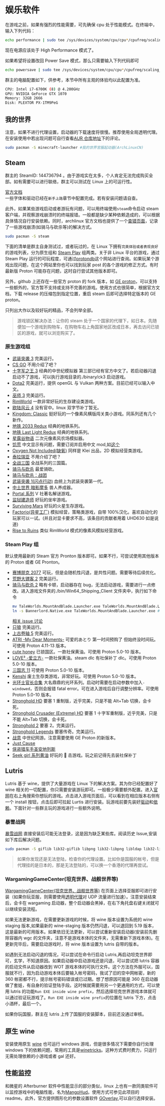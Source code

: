 # 娱乐软件

在游戏之前，如果有强烈的性能需要，可先确保 cpu 处于性能模式。在终端中，输入下列代码：

```bash
echo performance | sudo tee /sys/devices/system/cpu/cpu*/cpufreq/scaling_governor
```

现在电源应该处于 High Performance 模式了。

如果希望将设置改回 Power Save 模式，那么只需要输入下列代码即可

```bash
echo powersave | sudo tee /sys/devices/system/cpu/cpu*/cpufreq/scaling_governor
```

群主的电脑配置如下，供参考，本节中所有主观的体验均以此配置为准。

```bash
CPU: Intel i7-6700K (8) @ 4.200GHz
GPU: NVIDIA GeForce GTX 1070
Memory: 32GB 2666
Disk: PLEXTOR PX-1TM9PeG
```

## 我的世界

注意，如果不进行代理设置，启动器的下载速度将很慢。推荐使用全局透明代理。在安装使用中若出现问题可自行查看[AUR 仓库地址](https://aur.archlinux.org/packages/minecraft-launcher)下的评论。

```bash
sudo pacman -S minecraft-launcher #我的世界官服起动器(ArchLinuxCN)
```

## Steam

群主的 SteamID: 144736794 。由于游戏实在太多，个人肯定无法完成购买全部。如有需要可以进行联络，群主可以测试在 Linux 上的可运行性。

[官方文档](https://wiki.archlinux.org/index.php/Steam)  
一些字体和驱动已经在`新手上路`章节中配置完成。若有安装问题请自查。

此外，如果某些游戏启动或者游玩有问题，可以用终端使用`steam`命令启动 steam 客户端，并观察游戏崩溃时的终端报错。一般都是缺少某种依赖造成的，可以根据具体情况自行安装依赖。同时，archlinux 官方文档也提供了一个[查错页面](https://wiki.archlinux.org/index.php/Steam/Game-specific_troubleshooting)，记录了一些游戏崩溃(如骑马与砍杀等)的解决方式。

```bash
sudo pacman -S steam
```

下面的清单是群主自身测试过，或者玩过的，在 Linux 下拥有`完美体验或者表现良好`的游戏列表，分为原生组和 [Steam Play](https://wiki.archlinux.org/index.php/Steam#Proton_Steam-Play) 组两类。关于非 Linux 平台的游戏，通过 Steam Play 运行的可玩程度，可通过[protondb](https://www.protondb.com/)这个网站进行查询。如果玩某个游戏出现问题，在这个网站里你也可以找到玩家 post 的各个游戏的修正方式。有时最新版 Proton 可能存在问题，这时自行尝试其他版本即可。

另外，github 上还存在一些官方 proton 的 fork 版本，如 [GE proton](https://github.com/GloriousEggroll/proton-ge-custom)，可以支持一些额外的，官方暂不支持或支持不完善的游戏。使用方式也很简单，根据官方文档，下载 release 的压缩包到指定位置，重启 steam 后即可选择特定版本的 GE proton。

只列出大作以及较好玩的精品，不会列举全部。

> 游戏锁区解决办法：让你的 steam 处于一个国家的代理下，如日本。先随便加一个游戏到购物车，在购物车右上角国家地区改成日本，再去访问已锁区的游戏，就可以浏览购买了。

### 原生游戏组

- [武装突袭 3](https://store.steampowered.com/app/107410/Arma_3/) 完美运行。
- [CS GO](https://store.steampowered.com/app/730/CounterStrike_Global_Offensive/) 不用介绍了吧？
- [十字军之王 3](https://store.steampowered.com/app/1158310/Crusader_Kings_III/) 经典的中世纪模拟器 第三部已经有官方中文了。若启动器闪退启动不了游戏，可以执行游戏目录的./binary/ck3 启动游戏。
- [Dota2](https://store.steampowered.com/app/570/Dota_2/) 完美运行，提供 openGL 与 Vulkan 两种方案。目前已经可以输入中文。
- [巫师 3](https://store.steampowered.com/app/292030/_3/) 完美运行。
- [RimWorld](https://store.steampowered.com/app/294100/RimWorld/) 一款非常好玩的生存建设类游戏。
- [欧陆风云 4](https://store.steampowered.com/app/236850/Europa_Universalis_IV/) 没有官中。linux 双字节补丁暂无。
- [Kingdom: Classic](https://store.steampowered.com/app/368230/Kingdom_Classic/) 挺好玩的一个像素风横版闯关类小游戏。同系列还有几个新作。
- [地铁 2033 Redux](https://store.steampowered.com/app/286690/Metro_2033_Redux/) 经典的地铁系列。
- [地铁 Last Light Redux](https://store.steampowered.com/app/287390/Metro_Last_Light_Redux/) 经典的地铁系列。
- [星露谷物语](https://store.steampowered.com/app/413150/Stardew_Valley/) 二次元像素风农场模拟器。
- [饥荒](https://store.steampowered.com/app/219740/Dont_Starve/) 中文显示有问题，需要订阅并启用中文 mod,如[这个](https://steamcommunity.com/sharedfiles/filedetails/?id=874857181&searchtext=%E4%B8%AD%E6%96%87)
- [Oxygen Not Included(缺氧)](https://store.steampowered.com/app/457140/Oxygen_Not_Included/) 同样是 Klei 出品，2D 模拟经营类游戏。
- [泰拉瑞亚](https://store.steampowered.com/app/105600/Terraria/) 不用介绍了吧？
- [全战三国](https://store.steampowered.com/app/779340/Total_War_THREE_KINGDOMS/) 全战系列的三国篇。
- [骑马与砍杀](https://store.steampowered.com/app/22100/Mount__Blade/) 最爱骑砍。
- [骑马与砍杀：战团](https://store.steampowered.com/app/48700/Mount__Blade_Warband/)
- [武装突袭 1(闪点行动)](https://store.steampowered.com/app/594550/Arma_Cold_War_Assault_MacLinux/) 血统上为武装突袭第一代。
- [中土世界 暗影摩多](https://store.steampowered.com/app/241930/Middleearth_Shadow_of_Mordor/) 兽人养成器。
- [Portal 系列](https://store.steampowered.com/app/400/Portal/) V 社著名解谜游戏。
- [监狱建造师](https://store.steampowered.com/app/233450/Prison_Architect/) 好玩的坐牢游戏。
- [Surviving Mars](https://store.steampowered.com/app/464920/Surviving_Mars/) 好玩的火星生存游戏。
- [Factorio(异星工厂)](https://store.steampowered.com/app/427520/Factorio/) 模拟经营，策略类游戏，自带 100%汉化。喜欢自动化的玩家可以一试。(并且对显卡要求不高，该条目的贡献者用着 UHD630 如是说道)
- [Rise to Ruins](https://store.steampowered.com/app/328080/Rise_to_Ruins/) 类似 RimWorld 模式的像素风模拟经营游戏。

### Steam Play 组

默认使用最新的 Steam 官方 Pronton 版本即可。如果不行，可尝试使用其他版本的 Proton 或者 GE Pronton。

- [赛博朋克 2077](https://store.steampowered.com/app/1091500/_2077/) 可玩，但是会随机性闪退，是共性问题。需要等待后续优化。
- [荒野大镖客 2](https://store.steampowered.com/app/1174180/Red_Dead_Redemption_2/) 完美运行。
- [骑马与砍杀 2](https://store.steampowered.com/app/261550/Mount__Blade_II_Bannerlord/) 略有卡顿，启动器存在 bug，无法启动游戏，需要进行一点修改。进入游戏文件夹的./bin/Win64_Shipping_Client 文件夹中，执行如下命令
  ```bash
  mv TaleWorlds.MountAndBlade.Launcher.exe TaleWorlds.MountAndBlade.Launcher.exe.bak #备份源文件
  ln -s Bannerlord.Native.exe TaleWorlds.MountAndBlade.Launcher.exe #通过符号链接让启动器直接指向Bannerlord.Native.exe
  ```
  [相关 issue 讨论](https://github.com/ValveSoftware/Proton/issues/3706)
- [只狼](https://store.steampowered.com/app/814380/Sekiro_Shadows_Die_Twice__GOTY_Edition/) 完美运行。
- [上古卷轴 5](https://store.steampowered.com/app/489830/The_Elder_Scrolls_V_Skyrim_Special_Edition/) 完美运行。
- [ATRI -My Dear Moments-](https://store.steampowered.com/app/1230140/ATRI_My_Dear_Moments/) 可爱的あとり 第一时间预购了 但始终没时间玩。 可使用 Proton 4.11-13 版本。
- [cute honey](https://store.steampowered.com/app/1347430/Cute_Honey/) 已锁国区。一款社保黄油。可使用 Proton 5.0-10 版本。
- [LOVE³ -爱立方-](https://store.steampowered.com/app/939600/LOVE/) 一款社保黄油。steam dlc 有社保补丁 dlc。可使用 Proton 5.0-10 版本。
- [三国志 11](https://store.steampowered.com/app/628070/Romance_of_the_Three_Kingdoms_XI_with_Power_Up_Kit/) 可使用 Proton 5.0-10 版本。
- [Kenshi](https://store.steampowered.com/app/233860/Kenshi/) 废土生存类游戏，非常好玩。可使用 Proton 5.0-10 版本。
- [光环士官长合集](https://store.steampowered.com/app/976730/Halo_The_Master_Chief_Collection/) 大名鼎鼎的光环系列。启动时需要在启动参数中加入`-windowed`，否则会报错 fatal error。可在进入游戏后自行调整分辨率。可使用 Proton 5.0-10 版本。
- [Stronghold HD](https://store.steampowered.com/app/40950/Stronghold_HD/) 要塞 1 重制版，近乎完美，只是不能 Alt+Tab 切换，会卡死。
- [Stronghold Crusader (Extreme) HD](https://store.steampowered.com/app/40970/Stronghold_Crusader_HD/) 要塞 1 十字军重制版，近乎完美，只是不能 Alt+Tab 切换，会卡死。
- [Stronghold 2](https://store.steampowered.com/app/40960/Stronghold_2_Steam_Edition/) 要塞 2。完美运行。
- [Stronghold Legends](https://store.steampowered.com/app/40980/Stronghold_Legends_Steam_Edition/) 要塞传奇。完美运行。
- [战意](https://store.steampowered.com/app/835570/_/) 中世纪网游。注意需要使用 GE Proton 的新版本。
- [Just Cause](https://store.steampowered.com/app/6880/Just_Cause/)
- [侠盗猎车手圣安地列斯](https://store.steampowered.com/app/12120/Grand_Theft_Auto_San_Andreas/)
- [Seek girl 系列黄油](https://store.steampowered.com/app/998930/Seek_Girl/) 好玩的 🐍 击游戏。玩之前记得先去装社保补丁

## Lutris

Lutris 基于 wine，提供了大量游戏在 Linux 下的解决方案。其为你已经配置好了 wine 相关的一切配置，你只需要安装游玩即可。一般极少需要额外配置。进入[官网](https://lutris.net/)在右上角搜索你想玩的游戏。点击进入游戏页面后，可以看到在相应版本右侧有一个 install 按钮，点击后即可拉起 Lurtis 进行安装。玩游戏前要先装好[驱动](https://github.com/lutris/docs/blob/master/InstallingDrivers.md)和[依赖](https://github.com/lutris/docs/blob/master/WineDependencies.md)。下面针对一些群主玩的游戏进行一些额外说明。

### 暴雪战网

[暴雪战网](https://lutris.net/games/battlenet/) 直接安装后可能无法登录，这是因为缺乏某些库。阅读历史 Issue,安装如下库后解决问题。

```bash
sudo pacman -S giflib lib32-giflib libpng lib32-libpng libldap lib32-libldap gnutls lib32-gnutls mpg123 lib32-mpg123 openal lib32-openal v4l-utils lib32-v4l-utils libpulse lib32-libpulse alsa-plugins lib32-alsa-plugins alsa-lib lib32-alsa-lib libjpeg-turbo lib32-libjpeg-turbo libxcomposite lib32-libxcomposite libxinerama lib32-libxinerama ncurses lib32-ncurses opencl-icd-loader lib32-opencl-icd-loader libxslt lib32-libxslt libva lib32-libva gtk3 lib32-gtk3 gst-plugins-base-libs lib32-gst-plugins-base-libs vulkan-icd-loader lib32-vulkan-icd-loader cups samba dosbox
```

> 如果你发现还是无法登陆，检查你的代理设置。比如你是国服的帐号，但是代理挂的是日本的，那是无法登陆的，可以换一个香港的代理再尝试。

### WargamingGameCenter(坦克世界、战舰世界等)

[WargamingGameCenter(坦克世界、战舰世界等)](https://lutris.net/games/wargaming-game-center/) 在页面上选择亚服即可进行安装（如果你玩亚服，则需要使用[透明代理](/advanced/transparentProxy)对 UDP 流量进行加速）。注意安装结束后，会卡在 wargaming 启动器，整个启动器会黑掉，在右下角托盘右键关闭就可以继续安装流程。

如果无法更新游戏，在需要更新游戏的时候，将 wine 版本设置为系统的 wine staging 版本,如果最新的 wine-staging 版本仍然闪退，可以退回到 5.19 版本，这是最新的可用版本。如果依旧无法更新，可以尝试重新安装启动器(安装前先删除容器内 wgc 的文件夹，注意不是游戏本体的文件夹，无需重新下游戏本体)。在更新完毕后，需要启动游戏时，将 wine 版本设置为 lutris 自带的版本。

如遇到无法启动闪退的情况，可以尝试在命令行启动 Lutris,再启动坦克世界即可，玄学，不知道原因。如果启动器中启动游戏还是闪退，可以尝试把 lutris 容器的启动文件从启动器改到 WOT 游戏本体的可执行文件。这个方法在外服可以，国服就不行，因为启动游戏本体后要输入帐号密码，我试了旧的空中网帐密，新的 360 帐密都不行，提示帐号密码错误或已过期。想了想原因可能是 360 在启动器做了套娃，有自身的验证登陆手段。这时候就需要用另一个更通用的方式，可以使用 lutris 的功能`Run EXE inside wine prefix`，然后选择坦克世界游戏本体就可以通过验证玩游戏了。`Run EXE inside wine prefix`的位置在 lutris 下方，点击小酒杯，最后一个。

如果你玩国服，群主在 lutris 上传了国服的安装脚本，目前还没通过审核。

## 原生 wine

安装使用原生 [wine](https://wiki.archlinux.org/index.php/Wine) 也可运行 windows 游戏，但是很多情况下需要你自行处理 windows 下的依赖问题，常用的工具是[winetricks](https://archlinux.org/packages/multilib/x86_64/winetricks/)。这种方式费时费力，只运行无需处理依赖的小游戏或者 gal 还好。

## 性能监控

和微星的 Afterburner 软件中性能显示的部分类似，linux 上也有一款同类软件可以监控游戏中的电脑性能，名为[MangoHud](https://github.com/flightlessmango/MangoHud)。使用方式可参见此项目的 readme。此外，官方提供图形化的参数设置软件 [GOverlay](https://github.com/benjamimgois/goverlay#arch--manjaro--other-arch-derivatives),可以自行选择安装。
